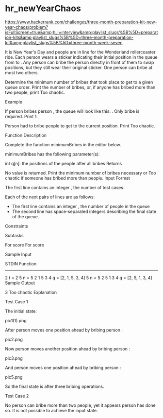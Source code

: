 # hr_newYearChaos
https://www.hackerrank.com/challenges/three-month-preparation-kit-new-year-chaos/problem?isFullScreen=true&amp;h_l=interview&amp;playlist_slugs%5B%5D=preparation-kits&amp;playlist_slugs%5B%5D=three-month-preparation-kit&amp;playlist_slugs%5B%5D=three-month-week-seven

It is New Year's Day and people are in line for the Wonderland rollercoaster ride. Each person wears a sticker indicating their initial position in the queue from  to . Any person can bribe the person directly in front of them to swap positions, but they still wear their original sticker. One person can bribe at most two others.

Determine the minimum number of bribes that took place to get to a given queue order. Print the number of bribes, or, if anyone has bribed more than two people, print Too chaotic.

Example


If person  bribes person , the queue will look like this: . Only  bribe is required. Print 1.


Person  had to bribe  people to get to the current position. Print Too chaotic.

Function Description

Complete the function minimumBribes in the editor below.

minimumBribes has the following parameter(s):

int q[n]: the positions of the people after all bribes
Returns

No value is returned. Print the minimum number of bribes necessary or Too chaotic if someone has bribed more than  people.
Input Format

The first line contains an integer , the number of test cases.

Each of the next  pairs of lines are as follows:
- The first line contains an integer , the number of people in the queue
- The second line has  space-separated integers describing the final state of the queue.

Constraints

Subtasks

For  score 
For  score 

Sample Input

STDIN       Function
-----       --------
2           t = 2
5           n = 5
2 1 5 3 4   q = [2, 1, 5, 3, 4]
5           n = 5
2 5 1 3 4   q = [2, 5, 1, 3, 4]
Sample Output

3
Too chaotic
Explanation

Test Case 1

The initial state:

pic1(1).png

After person  moves one position ahead by bribing person :

pic2.png

Now person  moves another position ahead by bribing person :

pic3.png

And person  moves one position ahead by bribing person :

pic5.png

So the final state is  after three bribing operations.

Test Case 2

No person can bribe more than two people, yet it appears person  has done so. It is not possible to achieve the input state.
